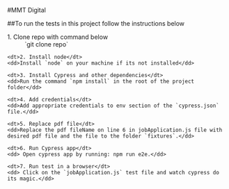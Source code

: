 #MMT Digital

##To run the tests in this project follow the instructions below

<dl>
    <dt>1. Clone repo with command below</dt>
    <dd>`git clone repo`</dd>

    <dt>2. Install node</dt>
    <dd>Install `node` on your machine if its not installed</dd>

    <dt>3. Install Cypress and other dependencies</dt>
    <dd>Run the command `npm install` in the root of the project folder</dd>

    <dt>4. Add credentials</dt>
    <dd>Add appropriate credentials to env section of the `cypress.json` file.</dd>

    <dt>5. Replace pdf file</dt>
    <dd>Replace the pdf fileName on line 6 in jobApplication.js file with desired pdf file and the file to the folder `fixtures`.</dd>
    
    <dt>6. Run Cypress app</dt>
    <dd> Open cypress app by running: npm run e2e.</dd>
    
    <dt>7. Run test in a browser</dt>
    <dd> Click on the `jobApplication.js` test file and watch cypress do its magic.</dd>
</dl>